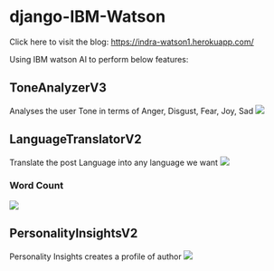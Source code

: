 # django-IBM-Watson

Click here to visit the blog: https://indra-watson1.herokuapp.com/

Using IBM watson AI to perform below features:

## ToneAnalyzerV3
Analyses the user Tone in terms of Anger, Disgust, Fear, Joy, Sad
<img src="https://image.ibb.co/gHwmC7/1.jpg">

## LanguageTranslatorV2
Translate the post Language into any language we want
<img src="https://image.ibb.co/dLEOs7/1.jpg">

### Word Count
<img src="https://image.ibb.co/ghEHKn/Capture.jpg">

## PersonalityInsightsV2
Personality Insights creates a profile of author
<img src="https://preview.ibb.co/mC5UX7/Capture.jpg">
